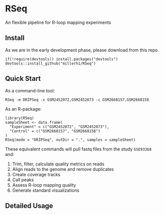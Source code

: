 # RSeq

An flexible pipeline for R-loop mapping experiments

## Install

As we are in the early development phase, please download from this repo.

``` 
if(!require(devtools)) install.packages("devtools")
devtools::install_github("millerh1/RSeq")
```
## Quick Start

As a command-line tool:
```
RSeq -m DRIPSeq -x GSM2452072,GSM2452073 -c GSM2668157,GSM2668158
```

As an R-package:
```
library(RSeq)
sampleSheet <- data.frame(
  "Experiment" = c("GSM2452072", "GSM2452073"),
  "Control" = c("GSM2668157", "GSM2668158")
)
RSeq(mode = "DRIPSeq", outDir = ".", samples = sampleSheet)
```

These equivalent commands will pull fastq files from the study `GSE93368` and:
1. Trim, filter, calculate quality metrics on reads
2. Align reads to the genome and remove duplicates
3. Create coverage tracks
4. Call peaks
5. Assess R-loop mapping quality
6. Generate standard visualizations

## Detailed Usage







